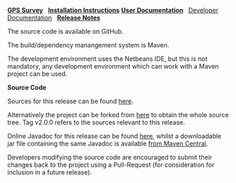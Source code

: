 [**GPS Survey**](index.html)&nbsp;&nbsp;
[**Installation Instructions**](install.html)
[**User Documentation**](user.html)&nbsp;&nbsp;
[Developer Documentation](developer.html)&nbsp;&nbsp;
[**Release Notes**](release.html)

The source code is available on GitHub.

The build/dependency manangement system is Maven.

The development environment uses the Netbeans IDE, but this is not mandatory,
any development environment which can work with a Maven project can be used.

**Source Code**

Sources for this release can be found [here](https://github.com/The-Retired-Programmer/gpssurvey/releases/tag/v2.0.0).

Alternatively the project can be forked from [here](https://github.com/The-Retired-Programmer/gpssurvey)
to obtain the whole source tree.  Tag v2.0.0 refers to the sources
relevant to this release.

Online Javadoc for this release can be found [here](http://www.javadoc.io/doc/uk.theretiredprogrammer/gpssurvey),
whilst a downloadable jar file containing the same Javadoc is available
[from Maven Central](http://central.maven.org/maven2/uk/theretiredprogrammer/gpssurvey/2.0.0/gpssurvey-2.0.0-javadoc.jar).

Developers modifying the source code are encouraged to submit their changes
back to the project using a Pull-Request (for consideration for
inclusion in a future release).

